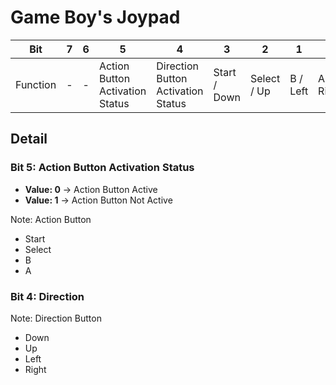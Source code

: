 # Game Boy's Joypad

| Bit | 7 | 6 | 5 | 4 | 3 | 2 | 1 | 0 |
|---|---|---|---|---|---|---|---|---|
| Function | - | - | Action Button Activation Status | Direction Button Activation Status | Start / Down | Select / Up | B / Left | A / Right |

## Detail

### Bit 5: Action Button Activation Status

- **Value: 0** -> Action Button Active
- **Value: 1** -> Action Button Not Active

Note: Action Button

- Start
- Select
- B
- A

### Bit 4: Direction

Note: Direction Button
- Down
- Up
- Left
- Right
